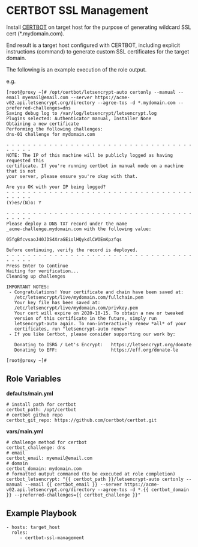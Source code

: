 CERTBOT SSL Management
=========

Install [CERTBOT](https://certbot.eff.org/) on target host for the purpose of generating wildcard SSL cert (*.mydomain.com).

End result is a target host configured with CERTBOT, including explicit instructions (command) to generate custom SSL certificates for the target domain.

The following is an example execution of the role output.

e.g.

```
[root@proxy ~]# /opt/certbot/letsencrypt-auto certonly --manual --email myemail@email.com --server https://acme-v02.api.letsencrypt.org/directory --agree-tos -d *.mydomain.com --preferred-challenges=dns
Saving debug log to /var/log/letsencrypt/letsencrypt.log
Plugins selected: Authenticator manual, Installer None
Obtaining a new certificate
Performing the following challenges:
dns-01 challenge for mydomain.com

- - - - - - - - - - - - - - - - - - - - - - - - - - - - - - - - - - - - - - - -
NOTE: The IP of this machine will be publicly logged as having requested this
certificate. If you're running certbot in manual mode on a machine that is not
your server, please ensure you're okay with that.

Are you OK with your IP being logged?
- - - - - - - - - - - - - - - - - - - - - - - - - - - - - - - - - - - - - - - -
(Y)es/(N)o: Y

- - - - - - - - - - - - - - - - - - - - - - - - - - - - - - - - - - - - - - - -
Please deploy a DNS TXT record under the name
_acme-challenge.mydomain.com with the following value:

05fgBfcvsaoJ40JDS4XraGEiolHQykdlCWOEmKpzfqs

Before continuing, verify the record is deployed.
- - - - - - - - - - - - - - - - - - - - - - - - - - - - - - - - - - - - - - - -
Press Enter to Continue
Waiting for verification...
Cleaning up challenges

IMPORTANT NOTES:
 - Congratulations! Your certificate and chain have been saved at:
   /etc/letsencrypt/live/mydomain.com/fullchain.pem
   Your key file has been saved at:
   /etc/letsencrypt/live/mydomain.com/privkey.pem
   Your cert will expire on 2020-10-15. To obtain a new or tweaked
   version of this certificate in the future, simply run
   letsencrypt-auto again. To non-interactively renew *all* of your
   certificates, run "letsencrypt-auto renew"
 - If you like Certbot, please consider supporting our work by:

   Donating to ISRG / Let's Encrypt:   https://letsencrypt.org/donate
   Donating to EFF:                    https://eff.org/donate-le

[root@proxy ~]# 
```

Role Variables
--------------

**defaults/main.yml**  

```
# install path for certbot
certbot_path: /opt/certbot
# certbot github repo
certbot_git_repo: https://github.com/certbot/certbot.git
```

**vars/main.yml**  

```
# challenge method for certbot
certbot_challenge: dns
# email
certbot_email: myemail@email.com
# domain
certbot_domain: mydomain.com
# formatted output commaned (to be executed at role completion)
certbot_letsencrypt: "{{ certbot_path }}/letsencrypt-auto certonly --manual --email {{ certbot_email }} --server https://acme-v02.api.letsencrypt.org/directory --agree-tos -d *.{{ certbot_domain }} --preferred-challenges={{ certbot_challenge }}"
```

Example Playbook
----------------

    - hosts: target_host
      roles:
         - certbot-ssl-management
